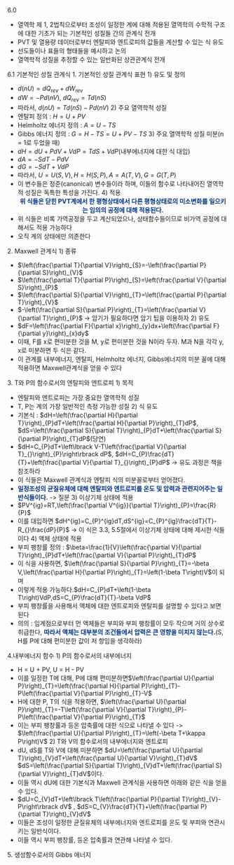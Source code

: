 6.0
- 열역학 제 1, 2법칙으로부터 조성이 일정한 계에 대해 적용된 열역학의 수학적 구조에 대한 기초가 되는 기본적인 성질들 간의 관계식 전개
- PVT 및 열용량 데이터로부터 엔탈피와 엔트로피의 값들을 계산할 수 있는 식 유도
- 선도들이나 표들의 형태들을 예시하고 논의
- 열역학적 성질을 추정할 수 있는 일반화된 상관관계식 전개

6.1 기본적인 성질 관계식
1\. 기본적인 성질 관계식 표현
1\) 유도 및 정의
- $d\left(nU\right)=dQ_{rev}+dW_{rev}$
- $dW=-Pd\left(nV\right)$, $dQ_{rev}=Td\left(nS\right)$
- 따라서, $d\left(nU\right)=Td\left(nS\right)-Pd\left(nV\right)$
2\) 주요 열역학적 성질
- 엔탈피 정의 : $H=U+PV$
- Helmholtz 에너지 정의 : $A=U-TS$
- Gibbs 에너지 정의 : $G=H-TS=U+PV-TS$
3\) 주요 열역학적 성질 미분(n = 1로 두었을 때)
- $dH=dU+PdV+VdP=TdS+VdP$(내부에너지에 대한 식 대입) 
- $dA=-SdT-PdV$
- $dG=-SdT+VdP$
- 따라서, $U=U\left(S,V\right),H=H\left(S,P\right),A=A\left(T,V_{}\right),G=G\left(T,P\right)$
- 이 변수들은 정준(canonical) 변수들이라 하며, 이들의 함수로 나타내어진 열역학적 성질은 독특한 특성을 가진다.
4\) 적용
<font color="#003380"><strong><center>위 식들은 닫힌 PVT계에서 한 평형상태에서 다른 평형상태로의 미소변화를 일으키는 임의의 공정에 대해 적용된다.</center></strong></font>
- 위 식들은 비록 가역공정을 두고 계산되었으나, 상태함수들이므로 비가역 공정에 대해서도 적용 가능하다
- 오직 계의 상태에만 의존한다

2\. Maxwell 관계식
1\) 종류
- $\left(\frac{\partial T}{\partial V}\right)_{S}=-\left(\frac{\partial P}{\partial S}\right)_{V}$
- $\left(\frac{\partial T}{\partial P}\right)_{S}=\left(\frac{\partial V}{\partial S}\right)_{P}$
- $\left(\frac{\partial S}{\partial V}\right)_{T}=\left(\frac{\partial P}{\partial T}\right)_{V}$
- $-\left(\frac{\partial S}{\partial P}\right)_{T}=\left(\frac{\partial V}{\partial T}\right)_{P}$ 
	-> 암기가 필요하다면 암기 팁을 이용하자
2\) 유도
- $dF=\left(\frac{\partial F}{\partial x}\right)_{y}dx+\left(\frac{\partial F}{\partial y}\right)_{x}dy$
- 이때, F를 x로 편미분한 것을 M, y로 편미분한 것을 N이라 두자. M과 N을 각각 y, x로 미분하면 두 식은 같다. 
- 이 관계를 내부에너지, 엔탈피, Helmholtz 에너지, Gibbs에너지의 미분 꼴에 대해 적용하면 Maxwell관계식을 얻을 수 있다

3\. T와 P의 함수로서의 엔탈피와 엔트로피
1\) 목적
- 엔탈피와 엔트로피는 가장 중요한 열역학적 성질
- T, P는 계의 가장 일반적인 측정 가능한 성질
2\) 식 유도
- 기본식 : $dH=\left(\frac{\partial H}{\partial T}\right)_{P}dT+\left(\frac{\partial H}{\partial P}\right)_{T}dP$, $dS=\left(\frac{\partial S}{\partial T}\right)_{P}dT+\left(\frac{\partial S}{\partial P}\right)_{T}dP$(당연)
- $dH=C_{P}dT+\left\lbrack V-T\left(\frac{\partial V}{\partial T}_{}\right)_{P}\right\rbrack dP$, $dH=C_{P}\frac{dT}{T}+\left(\frac{\partial V}{\partial T}_{}\right)_{P}dP$ -> 유도 과정은 책을 참조하라
- 이 식들은 Maxwell 관계식과 엔탈피 식의 미분꼴로부터 얻어졌다.
- <font color="#003380"><strong>일정조성의 균질유체에 대해 엔탈피와 엔트로피를 온도 및 압력과 관련지어주는 일반식들이다.</strong></font> -> 질문
3\) 이상기체 상태에 적용
- $PV^{ig}=RT,\left(\frac{\partial V^{ig}}{\partial T}\right)_{P}=\frac{R}{P}$
- 이를 대입하면 $dH^{ig}=C_{P}^{ig}dT,dS^{ig}=C_{P}^{ig}\frac{dT}{T}-R_{}\frac{dP}{P}$
	-> 이 식은 3.3, 5.5절에서 이상기체 상태에 대해 제시한 식들이다
4\) 액체 상태에 적용
- 부피 팽창률 정의 : $\beta=\frac{1}{V}\left(\frac{\partial V}{\partial T}\right)_{P}dT+\left(\frac{\partial V}{\partial P}\right)_{T}dP$ 
- 이 식을 사용하면, $\left(\frac{\partial S}{\partial P}\right)_{T}=-\beta V,\left(\frac{\partial H}{\partial P}\right)_{T}=\left(1-\beta T\right)V$이 되며
- 이렇게 적용 가능하다.$dH=C_{P}dT+\left(1-\beta T\right)VdP,dS=C_{P}\frac{dT}{T}-\beta VdP$ 
- 부피 팽창률을 사용해서 액체에 대한 엔트로피와 엔탈피를 설명할 수 있다고 보면 된다
- 의의 : 임계점으로부터 먼 액체들은 부피와 부피 팽창률이 모두 작으며 거의 상수로 취급한다, <font color="#003380"><strong>따라서 액체는 대부분의 조건들에서 압력은 큰 영향을 미치지 않는다.</strong></font>(S, H를 P에 대해 편미분한 값이 저 항임을 생각하라)

4\.내부에너지 함수
1\) P의 함수로서의 내부에너지
- H = U + PV, U = H - PV
- 이를 일정한 T에 대해, P에 대해 편미분하면$\left(\frac{\partial U}{\partial P}\right)_{T}=\left(\frac{\partial H}{\partial P}\right)_{T}-P\left(\frac{\partial V}{\partial P}\right)_{T}-V$ 
- H에 대한 P, T의 식을 적용하면, $\left(\frac{\partial U}{\partial P}\right)_{T}=-T\left(\frac{\partial V}{\partial T}\right)_{P}-P\left(\frac{\partial V}{\partial P}\right)_{T}$
- 이는 부피 팽창률과 등온 압축률에 대한 식으로 나타낼 수 있다
	-> $\left(\frac{\partial U}{\partial P}\right)_{T}=\left(-\beta T+\kappa P\right)V$
2\) T와 V의 함수로서의 내부에너지와 엔트로피
- dU, dS를 T와 V에 대해 미분하면 $dU=\left(\frac{\partial U}{\partial T}\right)_{V}dT+\left(\frac{\partial U}{\partial V}\right)_{T}dV$ $dS=\left(\frac{\partial S}{\partial T}\right)_{V}dT+\left(\frac{\partial S}{\partial V}\right)_{T}dV$이다.
- 이들 역시 dU에 대한 기본식과 Maxwell 관계식을 사용하면 아래와 같은 식을 얻을 수 있다.
- $dU=C_{V}dT+\left\lbrack T\left(\frac{\partial P}{\partial T}\right)_{V}-P\right\rbrack dV$ , $dS=C_{V}\frac{dT}{T}+\left(\frac{\partial P}{\partial T}\right)_{V}dV$
- 이들은 조성이 일정한 균질유체의 내부에너지와 엔트로피를 온도 및 부피와 연관시키는 일반식이다.
- 이들 역시 부피 팽창률, 등온 압축률과 연관해 나타낼 수 있다.

5\. 생성함수로서의 Gibbs 에너지
